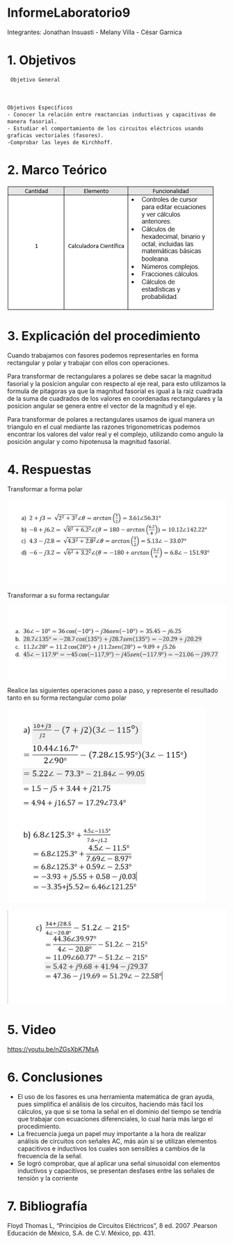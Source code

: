 # InformeLaboratorio9

Integrantes: Jonathan Insuasti - Melany  Villa - César Garnica 

# 1. Objetivos 

     Objetivo General
     
     
    
    Objetivos Específicos
    - Conocer la relación entre reactancias inductivas y capacitivas de manera fasorial.
    - Estudiar el comportamiento de los circuitos eléctricos usando graficas vectoriales (fasores).
    -Comprobar las leyes de Kirchhoff. 


# 2. Marco Teórico

![](https://github.com/mjvilla1/ImagenesLab9/blob/main/marco%20teorico.1.PNG)

# 3. Explicación  del procedimiento

Cuando trabajamos con fasores podemos representarles en forma rectangular y polar y trabajar con ellos con operaciones.

Para transformar de rectangulares a polares se debe sacar la magnitud fasorial y la posicion angular con respecto al eje real, para esto utilizamos la formula de pitagoras ya que la magnitud fasorial es igual a la raiz cuadrada de la suma de cuadrados de los valores en coordenadas rectangulares y la posicion angular se genera entre el vector de la magnitud y el eje.

Para transformar de polares a rectangulares usamos de igual manera un triangulo en el cual mediante las razones trigonometricas podemos encontrar los valores del valor real y el complejo, utilizando como angulo la posición angular y como hipotenusa la magnitud fasorial. 

#  4. Respuestas 

Transformar a forma polar

![](https://github.com/mjvilla1/ImagenesLab9/blob/main/lab%209%20ejercicio%201.jpeg)

Transformar a su forma rectangular

![](https://github.com/mjvilla1/ImagenesLab9/blob/main/lab%209%20ejercicio%202.jpeg)

Realice las siguientes operaciones paso a paso, y represente el resultado tanto en su forma rectangular como polar 

![](https://github.com/mjvilla1/ImagenesLab9/blob/main/lab%209%20ejercicio%203%20a.jpeg)

![](https://github.com/mjvilla1/ImagenesLab9/blob/main/lab%209%20ejercicio%203b.jpeg)

# 5. Video

https://youtu.be/nZGsXbK7MsA

# 6. Conclusiones

- El uso de los fasores es una herramienta matemática de gran ayuda, pues simplifica el análisis de los circuitos, haciendo 
más fácil los cálculos, ya que si se toma la señal en el dominio del tiempo se tendría que trabajar con ecuaciones diferenciales, 
lo cual haría más largo el procedimiento.
- La frecuencia juega un papel muy importante a la hora de realizar análisis de circuitos con señales AC, más aún si se utilizan
 elementos capacitivos e inductivos los cuales son sensibles a cambios de la frecuencia de la señal.
 - Se logró comprobar, que al aplicar una señal sinusoidal con elementos inductivos y capacitivos, se presentan desfases
 entre las señales de tensión y la corriente


# 7. Bibliografía 

Floyd Thomas L, “Principios de Circuitos Eléctricos”, 8 ed. 2007 .Pearson Educación de México, S.A. de C.V. México, pp. 431.
